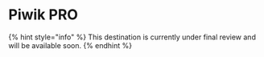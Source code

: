 # Piwik PRO

{% hint style="info" %}
This destination is currently under final review and will be available soon.
{% endhint %}
